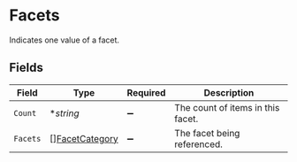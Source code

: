 # Facets

 Indicates one value of a facet.



## Fields

| Field                                                   | Type                                                    | Required                                                | Description                                             |
| ------------------------------------------------------- | ------------------------------------------------------- | ------------------------------------------------------- | ------------------------------------------------------- |
| `Count`                                                 | **string*                                               | :heavy_minus_sign:                                      |  The count of items in this facet.<br/>                 |
| `Facets`                                                | [][FacetCategory](../../models/shared/facetcategory.md) | :heavy_minus_sign:                                      |  The facet being referenced.<br/>                       |